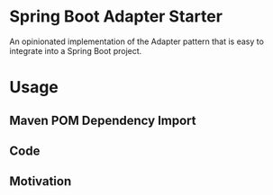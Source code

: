 
# Spring Boot Adapter Starter
An opinionated implementation of the Adapter pattern that is easy to integrate into a Spring Boot project.

# Usage

## Maven POM Dependency Import


## Code


## Motivation